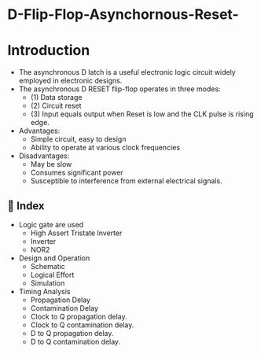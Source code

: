 # D-Flip-Flop-Asynchornous-Reset-
# Introduction
- The asynchronous D latch is a useful electronic logic circuit widely employed in electronic designs.
- The asynchronous D RESET flip-flop operates in three modes:
  - (1) Data storage
  - (2) Circuit reset
  - (3) Input equals output when Reset is low and the CLK pulse is rising edge.
- Advantages:
  - Simple circuit, easy to design
  - Ability to operate at various clock frequencies
- Disadvantages:
  - May be slow
  - Consumes significant power
  - Susceptible to interference from external electrical signals.
## :ledger: Index
- Logic gate are used
  -  High Assert Tristate Inverter
  -  Inverter
  -  NOR2
- Design and Operation
  - Schematic
  - Logical Effort
  - Simulation
- Timing Analysis
  - Propagation Delay
  - Contamination Delay
  - Clock to Q propagation delay.
  - Clock to Q contamination delay.
  - D to Q propagation delay.
  - D to Q contamination delay.

     

